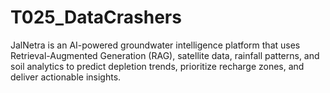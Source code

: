 # T025_DataCrashers
JalNetra is an AI-powered groundwater intelligence platform that uses Retrieval-Augmented Generation (RAG), satellite data, rainfall patterns, and soil analytics to predict depletion trends, prioritize recharge zones, and deliver actionable insights.
